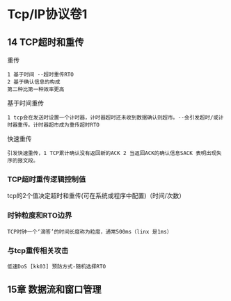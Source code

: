 # Tcp/IP协议卷1



## 14 TCP超时和重传

重传

```
1 基于时间 --超时重传RTO
2 基于确认信息的构成 
第二种比第一种效率更高
```

基于时间重传

```
1 tcp会在发送时设置一个计时器，计时器超时还未收到数据确认则超市。--会引发超时/或计时器重传。计时器超市成为重传超时RTO
```

快速重传

```
引发快速重传，1 TCP累计确认没有返回新的ACK 2 当返回ACK的确认信息SACK 表明出现失序的报文段。
```

### TCP超时重传逻辑控制值

tcp的2个值决定超时和重传(可在系统或程序中配置)（时间/次数）



### 时钟粒度和RTO边界

```
TCP时钟一个‘滴答’的时间长度称为粒度，通常500ms（linx 是1ms）
```



### 与tcp重传相关攻击

```
低速DoS [kk03] 预防方式-随机选择RTO

```



## 15章 数据流和窗口管理

